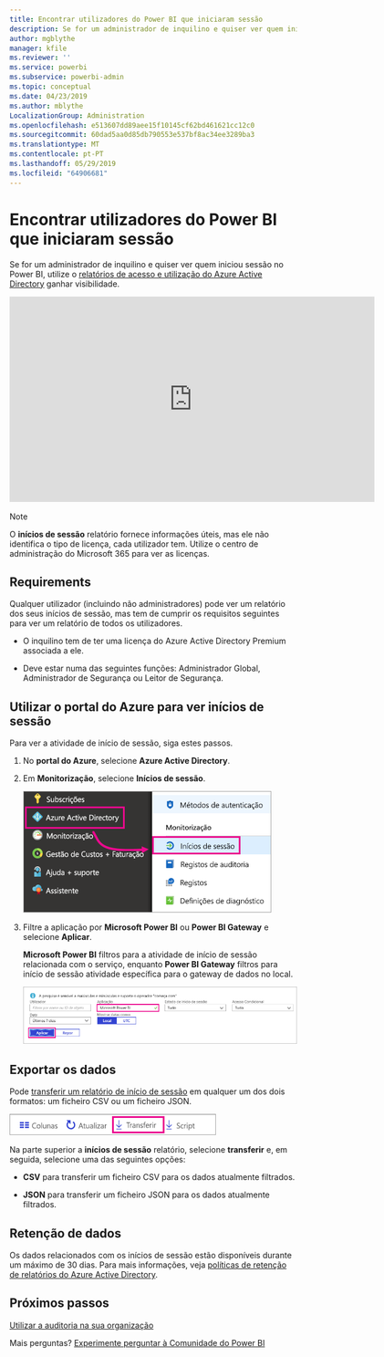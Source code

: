 ```yaml
---
title: Encontrar utilizadores do Power BI que iniciaram sessão
description: Se for um administrador de inquilino e quiser ver quem iniciou sessão no Power BI, pode utilizar os relatórios de acesso e utilização do Azure Active Directory para ganhar visibilidade.
author: mgblythe
manager: kfile
ms.reviewer: ''
ms.service: powerbi
ms.subservice: powerbi-admin
ms.topic: conceptual
ms.date: 04/23/2019
ms.author: mblythe
LocalizationGroup: Administration
ms.openlocfilehash: e513607dd89aee15f10145cf62bd461621cc12c0
ms.sourcegitcommit: 60dad5aa0d85db790553e537bf8ac34ee3289ba3
ms.translationtype: MT
ms.contentlocale: pt-PT
ms.lasthandoff: 05/29/2019
ms.locfileid: "64906681"
---
```

# <a name="find-power-bi-users-that-have-signed-in"></a>Encontrar utilizadores do Power BI que iniciaram sessão

Se for um administrador de inquilino e quiser ver quem iniciou sessão no Power BI, utilize o [relatórios de acesso e utilização do Azure Active Directory](/azure/active-directory/reports-monitoring/concept-sign-ins) ganhar visibilidade.

<iframe width="640" height="360" src="https://www.youtube.com/embed/1AVgh9w9VM8?showinfo=0" frameborder="0" allowfullscreen></iframe>

> [!NOTE]
> O **inícios de sessão** relatório fornece informações úteis, mas ele não identifica o tipo de licença, cada utilizador tem. Utilize o centro de administração do Microsoft 365 para ver as licenças.

## <a name="requirements"></a>Requirements

Qualquer utilizador (incluindo não administradores) pode ver um relatório dos seus inícios de sessão, mas tem de cumprir os requisitos seguintes para ver um relatório de todos os utilizadores.

* O inquilino tem de ter uma licença do Azure Active Directory Premium associada a ele.

* Deve estar numa das seguintes funções: Administrador Global, Administrador de Segurança ou Leitor de Segurança.

## <a name="use-the-azure-portal-to-view-sign-ins"></a>Utilizar o portal do Azure para ver inícios de sessão

Para ver a atividade de início de sessão, siga estes passos.

1. No **portal do Azure**, selecione **Azure Active Directory**.

1. Em **Monitorização**, selecione **Inícios de sessão**.
   
    ![Captura de ecrã da interface do Usuário do Azure com as opções do Azure Active Directory e inícios de sessão realçadas.](media/service-admin-access-usage/azure-portal-sign-ins.png)

1. Filtre a aplicação por **Microsoft Power BI** ou **Power BI Gateway** e selecione **Aplicar**.

    **Microsoft Power BI** filtros para a atividade de início de sessão relacionada com o serviço, enquanto **Power BI Gateway** filtros para início de sessão atividade específica para o gateway de dados no local.
   
    ![Captura de ecrã do filtro de inícios de sessão com o campo de aplicativos realçado.](media/service-admin-access-usage/sign-in-filter.png)

## <a name="export-the-data"></a>Exportar os dados

Pode [transferir um relatório de início de sessão](/azure/active-directory/reports-monitoring/quickstart-download-sign-in-report) em qualquer um dos dois formatos: um ficheiro CSV ou um ficheiro JSON.

![Captura de ecrã do botão de transferência.](media/service-admin-access-usage/download-sign-in-data-csv.png)

Na parte superior a **inícios de sessão** relatório, selecione **transferir** e, em seguida, selecione uma das seguintes opções:

* **CSV** para transferir um ficheiro CSV para os dados atualmente filtrados.

* **JSON** para transferir um ficheiro JSON para os dados atualmente filtrados.

## <a name="data-retention"></a>Retenção de dados

Os dados relacionados com os inícios de sessão estão disponíveis durante um máximo de 30 dias. Para mais informações, veja [políticas de retenção de relatórios do Azure Active Directory](/azure/active-directory/reports-monitoring/reference-reports-data-retention).

## <a name="next-steps"></a>Próximos passos

[Utilizar a auditoria na sua organização](service-admin-auditing.md)

Mais perguntas? [Experimente perguntar à Comunidade do Power BI](https://community.powerbi.com/)